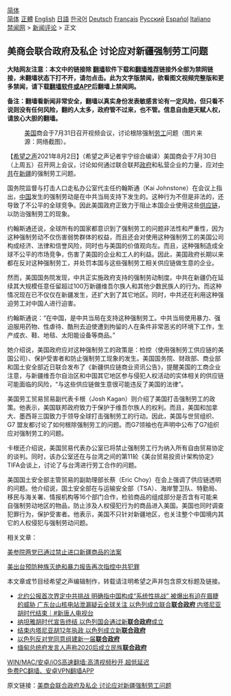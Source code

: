  <!-- 面包屑导航 --> <div class="breadcrumb"><!-- GTranslate: https://gtranslate.io/ -->  <div class="switcher notranslate">  <div class="selected">  <a href="#" onclick="return false;"> 简体</a>  </div>  <div class="option">  <a href="https://www.bannedbook.org" onclick="doGTranslate('zh-CN|zh-CN');jQuery('div.switcher div.selected a').html(jQuery(this).html());return false;" title="简体中文" class="nturl selected"> 简体</a>  <a href="https://www.bannedbook.org/zh-tw/" onclick="doGTranslate('zh-CN|zh-TW');jQuery('div.switcher div.selected a').html(jQuery(this).html());return false;" title="繁體中文" class="nturl"> 正體</a>  <a href="https://www.bannedbook.org/en/" onclick="doGTranslate('zh-CN|en');jQuery('div.switcher div.selected a').html(jQuery(this).html());return false;" title="English" class="nturl"> English</a>  <a href="https://www.bannedbook.org/ja/" onclick="doGTranslate('zh-CN|ja');jQuery('div.switcher div.selected a').html(jQuery(this).html());return false;" title="日本語" class="nturl"> 日語</a>  <a href="https://www.bannedbook.org/ko/" onclick="doGTranslate('zh-CN|ko');jQuery('div.switcher div.selected a').html(jQuery(this).html());return false;" title="한국어" class="nturl"> 한국어</a>  <a href="https://www.bannedbook.org/de/" onclick="doGTranslate('zh-CN|de');jQuery('div.switcher div.selected a').html(jQuery(this).html());return false;" title="Deutsch" class="nturl"> Deutsch</a>  <a href="https://www.bannedbook.org/fr/" onclick="doGTranslate('zh-CN|fr');jQuery('div.switcher div.selected a').html(jQuery(this).html());return false;" title="Français" class="nturl"> Français</a>  <a href="https://www.bannedbook.org/ru/" onclick="doGTranslate('zh-CN|ru');jQuery('div.switcher div.selected a').html(jQuery(this).html());return false;" title="Русский" class="nturl"> Русский</a>  <a href="https://www.bannedbook.org/es/" onclick="doGTranslate('zh-CN|es');jQuery('div.switcher div.selected a').html(jQuery(this).html());return false;" title="Español" class="nturl"> Español</a>  <a href="https://www.bannedbook.org/it/" onclick="doGTranslate('zh-CN|it');jQuery('div.switcher div.selected a').html(jQuery(this).html());return false;" title="Italiano" class="nturl"> Italiano</a>  </div>  </div>      <div class='breadcrumb-sub'><!-- Breadcrumb NavXT 6.3.0 --> <a href="https://www.bannedbook.org/" class="home">禁闻网</a> &gt; <a href="https://www.bannedbook.org/bnews/comments/" class="category">新闻评论</a> &gt; 正文</div></div><h2>美商会联合政府及私企 讨论应对新疆强制劳工问题</h2> <p class="notice"><b>大陆网友注意：本文中的链接除 <a href="https://github.com/bannedbook/fanqiang" >翻墙</a>软件下载和<a href="https://github.com/killgcd/justmysocks/blob/master/README.md">翻墙推荐</a>链接外全部为禁网链接，未翻墙状态下打不开，请勿点击。此为文字版禁闻，欲看图文视频完整版和更多禁闻，请下载<a href="https://github.com/bannedbook/fanqiang">翻墙软件或APP</a>后翻墙上禁闻网。</p><p>备注：翻墙看新闻非常安全，翻墙以真实身份发表敏感言论有一定风险，但只看不说则没有任何风险，翻的人太多，政府管不过来，也不管。信息自由是天赋人权，请放心大胆的翻墙。</b></p>  <div class="entry"> <figure><figcaption><a href="https://www.bannedbook.org/bnews/tag/%e7%be%8e%e5%9b%bd/" class="st_tag internal_tag" rel="tag" title="标签 美国 下的日志">美国</a>商会于7月31日召开视频会议，讨论根除强制<a href="https://www.bannedbook.org/bnews/tag/%E5%8A%B3%E5%B7%A5/" class="st_tag internal_tag" rel="tag" title="标签 劳工 下的日志">劳工</a>问题（图片来源：网络截图）。</figcaption></figure> <p>【<span class='wp_keywordlink_affiliate'><a href="https://www.soundofhope.org" title="希望之声" target="_blank">希望之声</a></span>2021年8月2日】（希望之声记者宇宁综合编译）美国商会于7月30日（上周五）召开网上会议，讨论如何通过联合联邦<a href="https://www.bannedbook.org/bnews/tag/%e6%94%bf%e5%ba%9c/" class="st_tag internal_tag" rel="tag" title="标签 政府 下的日志">政府</a>和私营企业的力量，应对<a href="https://www.bannedbook.org/bnews/tag/%e4%b8%ad%e5%85%b1/" class="st_tag internal_tag" rel="tag" title="标签 中共 下的日志">中共</a>在<a href="https://www.bannedbook.org/bnews/tag/%e6%96%b0%e7%96%86/" class="st_tag internal_tag" rel="tag" title="标签 新疆 下的日志">新疆</a>的强制劳工问题。</p> <p>国务院监督与打击人口走私办公室代主任约翰斯通（Kai Johnstone）在会议上指出，<span class='wp_keywordlink_affiliate'><a href="https://www.bannedbook.org/" title="中国" target="_blank">中国</a></span>发生的强制劳动是在中共当局支持下发生的。这种行为不但是非法的，还导致了不公平的全球竞争。因此美国政府正致力于阻止本国企业使用这些<a href="https://www.bannedbook.org/bnews/tag/%E4%BE%9B%E5%BA%94%E9%93%BE/" class="st_tag internal_tag" rel="tag" title="标签 供应链 下的日志">供应链</a>，以防治强制劳工的现象。</p> <p>约翰斯通还说，全球所有的国家都意识到了强制劳工的问题非法性和严重性，因为这种强制劳动不仅伤害弱势群体的权益，而且还会对使用这种强制劳工的美国公司构成经济、法律和信誉风险，同时也与美国的价值观向左。而且，这种强制造成全球不公平的市场竞争，伤害了美国的企业和工人的利益。因此，美国政府长期以来都在反对这种强制劳工，并处罚本国与这些强制劳工相关供应链做生意的企业。</p>  <p>然而，美国国务院发现，中共正实施政府支持的强制劳动制度。中共在新疆仍在延续其大规模任意任留超过100万新疆维吾尔族人和其他少数民族人的行为。而这种情况现在已不仅仅在新疆发生，还扩大到了其它地区。同时，中共还在利用这种强迫劳工对中国人进行迫害。</p> <p>约翰斯通说：“在中国，是中共当局在支持这种强制劳工。中共当局使用暴力、强迫服用药物、性虐待、酷刑去迫使遭到拘留的人在条件非常恶劣的环境下工作，生产成衣、鞋、地毯、太阳能设备等商品。”</p> <p>她介绍说，美国政府应对这种强制劳工的政策是：检控（使用强制劳工供应链的美国公司）、保护受害者和防止强制劳工现象的发生。美国国务院、财政部、商业部和国土安全部近日联合发布了《新疆供应链商业资讯公告》，提醒美国的工商企业注意，与新疆维吾尔自治区和中国其它地区参与侵犯人权活动的实体相关的供应链可能面临的风险，“与这些供应链做生意很可能违反了美国的法律”。</p>  <p>美国劳工贸易贸易副代表卡根（Josh Kagan）则介绍了美国打击强制劳工的政策。他表示，美国联邦政府致力于保护于维吾尔族人的权利。而且，美国和加拿大、墨西哥三国致力于领导全球打击强制劳工的行动。因此，美国与世贸组织、G7 盟友都讨论了如何根除强制劳工的问题。而G7领袖也在声明中公布了G7组织应对强制劳工的问题。</p> <p>卡根还介绍说，美国贸易代表办公室已将禁止强制劳工行为纳入所有自由贸易协定的谈判。同时，该办公室还在与台湾之间的第11轮《美台贸易投资计架构协定》TIFA会谈上，讨论了与台湾进行劳工合作的问题。 </p> <p>美国国土安全部主管贸易的副助理部长蔡（Eric Choy）在会上强调了供应链透明的问题。他介绍说，国土安全部在与运输安全部（TSA）、海岸警卫队、特勤局、移民与海关署、情报机构等16个部门合作，检验商品的组成部分是否含有可能来自强制劳动地区的物品，防止涉及人权侵犯行为的商品进入美国。美国也同时调查犯罪行为，保护受害者。他表示，美国不只针对新疆地区，也关注整个中国境内其它的人权侵犯与强制劳动问题。</p>  <p>相关文章：</p> <p><a data-ved="2ahUKEwiPzZ7M2JHyAhWdyjgGHSv0ABUQFnoECAYQAw" href="https://www.soundofhope.org/post/525986?lang=b5" ping="/url?sa=t&amp;source=web&amp;rct=j&amp;url=https://www.soundofhope.org/post/525986%3Flang%3Db5&amp;ved=2ahUKEwiPzZ7M2JHyAhWdyjgGHSv0ABUQFnoECAYQAw">美参院两党已通过禁止进口新疆商品的法案</a></p> <p><a data-ved="2ahUKEwjnhO6K0pHyAhXxzzgGHbbnCsMQFnoECAMQAw" href="https://www.soundofhope.org/post/524993" ping="/url?sa=t&amp;source=web&amp;rct=j&amp;url=https://www.soundofhope.org/post/524993&amp;ved=2ahUKEwjnhO6K0pHyAhXxzzgGHbbnCsMQFnoECAMQAw">美出台预防种族灭绝和暴力报告再次指控中共犯罪</a></p>  <p>本文章或节目经希望之声编辑制作，转载请注明希望之声并包含原文标题及链接。 </p> <ul class='op-related-articles' title='相关阅读'> <li><a href='https://www.bannedbook.org/bnews/bannedvideo/20210615/1566886.html' target='_blank'>北约公报首次界定中共挑战 明确指中国构成“系统性挑战” 被爆出有迫在眉睫的威胁 广东台山核电站泄漏疑云全球关注 以色列成立联合<b>联合政府</b> 内塔尼亚胡时代结束｜#新唐人电视台</a></li> <li><a href='https://www.bannedbook.org/bnews/worldnews/20210615/1566804.html' target='_blank'>纳坦雅胡时代宣告终结 以色列国会通过新<b>联合政府</b>成立</a></li> <li><a href='https://www.bannedbook.org/bnews/comments/20210614/1566206.html' target='_blank'>结束内塔尼亚胡12年执政 以色列成立新<b>联合政府</b></a></li> <li><a href='https://www.bannedbook.org/bnews/baitai/20210603/1559455.html' target='_blank'>以色列反对党同意组建新一届<b>联合政府</b></a></li> <li><a href='https://www.bannedbook.org/bnews/baitai/20201114/1430960.html' target='_blank'>缅甸总统府发言人声称2020后成立民族<b>联合政府</b></a></li> </ul> <p class="texttj"> <a href="https://github.com/bannedbook/fanqiang/wiki/V2ray%E6%9C%BA%E5%9C%BA" target="_blank">WIN/MAC/安卓/iOS高速翻墙:高清视频秒开,超低延迟</a><br/> <a href="https://github.com/bannedbook/fanqiang/wiki/%E7%A6%81%E9%97%BB%E7%BD%91%E5%AE%89%E5%8D%93%E7%BF%BB%E5%A2%99%E6%96%B0%E9%97%BBAPP" target="_blank">免费PC翻墙、安卓VPN翻墙APP</a></p><p>原文链接：<a class="src_link"  href="https://www.soundofhope.org/post/531425" target="_blank">美商会联合政府及私企 讨论应对新疆强制劳工问题</a></p><a name='sharetosocial'></a>  <div style="margin-bottom:5px;padding-bottom:5px;clear:both"> <div id="archive-pix-1" class="banner-ads"> <!-- AuctionX Display platform tag START --> <div id="26318x728x90x621x_ADSLOT2" clicktrack="%%CLICK_URL_ESC%%"></div> <!-- AuctionX Display platform tag END --> </div> <div id="archive-pix-2" class="banner-ads"> <!-- AuctionX Display platform tag START --> <div id="26315x300x250x621x_ADSLOT2" clicktrack="%%CLICK_URL_ESC%%"></div> <!-- AuctionX Display platform tag END --> </div> </div>  <div id="archive-pix-1" class="banner-ads"> <!-- AuctionX Display platform tag START --> <div id="26318x728x90x621x_ADSLOT3" clicktrack="%%CLICK_URL_ESC%%"></div> <!-- AuctionX Display platform tag END --> </div> </div><!--END ENTRY--> 
